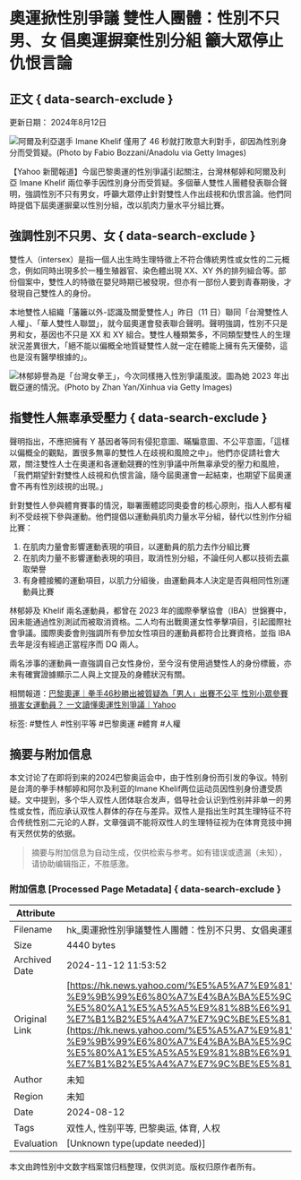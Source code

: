 # 奧運掀性別爭議 雙性人團體：性別不只男、女 倡奧運摒棄性別分組 籲大眾停止仇恨言論

## 正文 { data-search-exclude }


更新日期： 2024年8月12日

![阿爾及利亞選手 Imane Khelif 僅用了 46 秒就打敗意大利對手，卻因為性別身分而受質疑。(Photo by Fabio Bozzani/Anadolu via Getty Images)](https://s.yimg.com/ny/api/res/1.2/QiQ7_aJ3IWuaw2jAcCcWvA--/YXBwaWQ9aGlnaGxhbmRlcjt3PTk2MDtoPTY0MDtjZj13ZWJw/https://s.yimg.com/os/creatr-uploaded-images/2024-08/344c7080-50a7-11ef-bbf7-a1ba0ad8afd4)

【Yahoo 新聞報道】今屆巴黎奧運的性別爭議引起關注，台灣林郁婷和阿爾及利亞 Imane Khelif 兩位拳手因性別身分而受質疑。多個華人雙性人團體發表聯合聲明，強調性別不只有男女，呼籲大眾停止針對雙性人作出歧視和仇恨言論。他們同時提倡下屆奧運摒棄以性別分組，改以肌肉力量水平分組比賽。

## 強調性別不只男、女 { data-search-exclude }

雙性人（intersex）是指一個人出生時生理特徵上不符合傳統男性或女性的二元概念，例如同時出現多於一種生殖器官、染色體出現 XX、XY 外的排列組合等。部份個案中，雙性人的特徵在嬰兒時期已被發現，但亦有一部份人要到青春期後，才發現自己雙性人的身份。

本地雙性人組織「藩籬以外-認識及關愛雙性人」昨日（11 日）聯同「台灣雙性人人權」、「華人雙性人聯盟」，就今屆奧運會發表聯合聲明。聲明強調，性別不只是男和女，基因也不只是 XX 和 XY 組合。雙性人種類繁多，不同類型雙性人的生理狀況差異很大，「絕不能以偏概全地質疑雙性人就一定在體能上擁有先天優勢，這也是沒有醫學根據的」。

![林郁婷譽為是「台灣女拳王」，今次同樣捲入性別爭議風波。圖為她 2023 年出戰亞運的情況。(Photo by Zhan Yan/Xinhua via Getty Images)](https://s.yimg.com/ny/api/res/1.2/LgLbo8KteadsouBj.gYGtQ--/YXBwaWQ9aGlnaGxhbmRlcjt3PTk2MDtoPTY0MDtjZj13ZWJw/https://s.yimg.com/os/creatr-uploaded-images/2024-08/c8869b40-50a7-11ef-8f5f-8c1d0f5ce728)

## 指雙性人無辜承受壓力 { data-search-exclude }

聲明指出，不應把擁有 Y 基因者等同有侵犯意圖、瞞騙意圖、不公平意圖，「這樣以偏概全的觀點，置很多無辜的雙性人在歧視和風險之中」。他們亦促請社會大眾，關注雙性人士在奧運和各運動競賽的性別爭議中所無辜承受的壓力和風險，「我們期望針對雙性人歧視和仇恨言論，隨今屆奧運會一起結束，也期望下屆奧運會不再有性別歧視的出現。」

針對雙性人參與體育賽事的情況，聯署團體認同奧委會的核心原則，指人人都有權利不受歧視下參與運動。他們提倡以運動員肌肉力量水平分組，替代以性別作分組比賽：

1. 在肌肉力量會影響運動表現的項目，以運動員的肌力去作分組比賽
2. 在肌肉力量不影響運動表現的項目，取消性別分組，不論任何人都以技術去贏取榮譽
3. 有身體接觸的運動項目，以肌力分組後，由運動員本人決定是否與相同性別運動員比賽

林郁婷及 Khelif 兩名運動員，都曾在 2023 年的國際拳擊協會（IBA）世錦賽中，因未能通過性別測試而被取消資格。二人均有出戰奧運女性拳擊項目，引起國際社會爭議。國際奧委會則強調所有參加女性項目的運動員都符合比賽資格，並指 IBA 去年是沒有經過正當程序而 DQ 兩人。

兩名涉事的運動員一直強調自己女性身份，至今沒有使用過雙性人的身份標籤，亦未有確實證據顯示二人與上文提及的身體狀況有關。

相關報道：[巴黎奧運｜拳手46秒勝出被質疑為「男人」出賽不公平 性別小眾參賽損害女運動員？ 一文讀懂奧運性別爭議｜Yahoo](https://hk.news.yahoo.com/%E5%B7%B4%E9%BB%8E%E5%A5%A7%E9%81%8B%EF%BD%9C%E6%8B%B3%E6%89%8B46%E7%A7%92%E5%8B%9D%E5%87%BA%E8%A2%AB%E8%B3%AA%E7%96%91%E7%82%BA%E3%80%8C%E7%94%B7%E4%BA%BA%E3%80%8D%E5%87%BA%E8%B3%BD%E4%B8%8D%E5%85%AC%E5%B9%B3-%E6%80%A7%E5%88%A5%E5%B0%8F%E7%9C%BE%E5%8F%83%E8%B3%BD%E6%90%8D%E5%AE%B3%E5%A5%B3%E9%81%8B%E5%8B%95%E5%93%A1%EF%BC%9F-%E4%B8%80%E6%96%87%E8%AE%80%E6%87%82%E5%A5%A7%E9%81%8B%E6%80%A7%E5%88%A5%E7%88%AD%E8%AD%B0%EF%BD%9Cyahoo-083355015.html)

标签: #雙性人 #性别平等 #巴黎奧運 #體育 #人權

## 摘要与附加信息

<!-- tcd_abstract -->
本文讨论了在即将到来的2024巴黎奥运会中，由于性别身份而引发的争议。特别是台湾的拳手林郁婷和阿尔及利亚的Imane Khelif两位运动员因性别身份遭受质疑。文中提到，多个华人双性人团体联合发声，倡导社会认识到性别并非单一的男性或女性，而应承认双性人群体的存在与差异。双性人是指出生时其生理特征不符合传统性别二元论的人群，文章强调不能将双性人的生理特征视为在体育竞技中拥有天然优势的依据。
<!-- tcd_abstract_end -->

> 摘要与附加信息为自动生成，仅供检索与参考。如有错误或遗漏（未知），请协助编辑指正，不胜感激。

### 附加信息 [Processed Page Metadata] { data-search-exclude }

| Attribute       | Value                                  |
|-----------------|----------------------------------------|
| Filename        | hk_奧運掀性別爭議雙性人團體：性別不只男、女倡奥運摒棄性別分組籲_.md                             |
| Size            | 4440 bytes                           |
| Archived Date   | 2024-11-12 11:53:52                             |
| Original Link   | [https://hk.news.yahoo.com/%E5%A5%A7%E9%81%8B%E6%8E%80%E6%80%A7%E5%88%A5%E7%88%AD%E8%AD%B0-%E9%9B%99%E6%80%A7%E4%BA%BA%E5%9C%98%E9%AB%94%EF%BC%9A%E6%80%A7%E5%88%A5%E4%B8%8D%E5%8F%AA%E7%94%B7%E3%80%81%E5%A5%B3-%E5%80%A1%E5%A5%A5%E9%81%8B%E6%91%92%E6%A3%84%E6%80%A7%E5%88%A5%E5%88%86%E7%B5%84-%E7%B1%B2%E5%A4%A7%E7%9C%BE%E5%81%9C%E6%AD%A2%E4%BB%87%E6%81%A8%E8%A8%80%E8%AB%96%EF%BD%9Cyahoo-110544250.html](https://hk.news.yahoo.com/%E5%A5%A7%E9%81%8B%E6%8E%80%E6%80%A7%E5%88%A5%E7%88%AD%E8%AD%B0-%E9%9B%99%E6%80%A7%E4%BA%BA%E5%9C%98%E9%AB%94%EF%BC%9A%E6%80%A7%E5%88%A5%E4%B8%8D%E5%8F%AA%E7%94%B7%E3%80%81%E5%A5%B3-%E5%80%A1%E5%A5%A5%E9%81%8B%E6%91%92%E6%A3%84%E6%80%A7%E5%88%A5%E5%88%86%E7%B5%84-%E7%B1%B2%E5%A4%A7%E7%9C%BE%E5%81%9C%E6%AD%A2%E4%BB%87%E6%81%A8%E8%A8%80%E8%AB%96%EF%BD%9Cyahoo-110544250.html)                       |
| Author          | 未知                               |
| Region          | 未知                               |
| Date            | 2024-08-12                                 |
| Tags            | 双性人, 性别平等, 巴黎奥运, 体育, 人权                                 |
| Evaluation            | [Unknown type(update needed)]                                 |
<!-- tcd_table_end -->

本文由跨性别中文数字档案馆归档整理，仅供浏览。版权归原作者所有。
